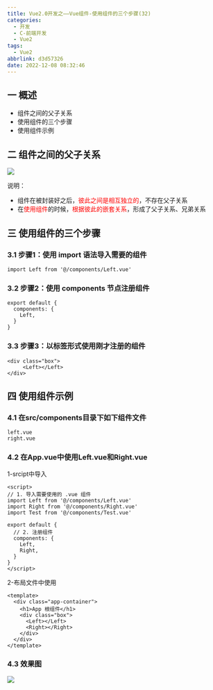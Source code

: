 ```yaml
---
title: Vue2.0开发之——Vue组件-使用组件的三个步骤(32)
categories:
  - 开发
  - C-前端开发
  - Vue2
tags:
  - Vue2
abbrlink: d3d57326
date: 2022-12-08 08:32:46
---
```

## 一 概述

* 组件之间的父子关系
* 使用组件的三个步骤
* 使用组件示例

<!--more-->

## 二 组件之间的父子关系

![][1]

说明：

* 组件在被封装好之后，<font color=red>彼此之间是相互独立的</font>，不存在父子关系
* 在<font color=red>使用组件</font>的时候，<font color=red>根据彼此的嵌套关系</font>，形成了父子关系、兄弟关系

## 三 使用组件的三个步骤

### 3.1 步骤1：使用 import 语法导入需要的组件

```
import Left from '@/components/Left.vue'
```

### 3.2 步骤2：使用 components 节点注册组件

```
export default {
  components: {
    Left,
  }
}
```

### 3.3  步骤3：以标签形式使用刚才注册的组件

```
<div class="box">
     <Left></Left>
</div>
```

## 四 使用组件示例

### 4.1 在src/components目录下如下组件文件

```
left.vue
right.vue
```

### 4.2 在App.vue中使用Left.vue和Right.vue

1-srcipt中导入

```
<script>
// 1. 导入需要使用的 .vue 组件
import Left from '@/components/Left.vue'
import Right from '@/components/Right.vue'
import Test from '@/components/Test.vue'

export default {
  // 2. 注册组件
  components: {
    Left,
    Right,
  }
}
</script>
```

2-布局文件中使用

```
<template>
  <div class="app-container">
    <h1>App 根组件</h1>
    <div class="box">
      <Left></Left>
      <Right></Right>
    </div>
  </div>
</template>
```

### 4.3 效果图
![][2]


[1]:https://raw.githubusercontent.com/PGzxc/CDN/master/blog-vue/vue02-32-component-relate.png
[2]:https://raw.githubusercontent.com/PGzxc/CDN/master/blog-vue/vue02-32-component-left-right.png